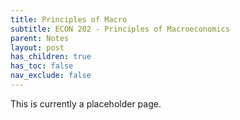 ```yaml
---
title: Principles of Macro
subtitle: ECON 202 - Principles of Macroeconomics
parent: Notes
layout: post
has_children: true
has_toc: false
nav_exclude: false
---
```


This is currently a placeholder page.

<!--
ECON 202 - Principles of Macroeconomics (C) [SGR #3, HSDC]
Principles of Macroeconomics considers the economy as a whole, how its sectors interact, and how monetary and fiscal policy can influence output, inflation, interest rates, unemployment, poverty, debt, and other factors.

This course meets System General Education Requirement: SGR #3
This course qualifies for High School Dual Credit: HSDC 

Note
(C) denotes common course

Credits: 3

Check Course Availability

Post-reqs include:
ECON 302 - Intermediate Macroeconomics (C)
ECON 330 - Money and Banking (C)
ECON 404 - American Economic History (C)
ECON 421 - Econometrics
ECON 432 - Economics of State & Local Government
ECON 433 - Public Finance (C)
ECON 445 - International Macroeconomics
ECON 450 - Industrial Organization (C)
ECON 451 - Economics for Managers
ECON 465 - Game Theory
ECON 482 - Labor Economics (C)

Others, like growth and dev, have 202 OR 201 as the pre-req





https://catalog.usd.edu/content.php?catoid=35&catoid=35&navoid=2392&filter%5Bitem_type%5D=3&filter%5Bonly_active%5D=1&filter%5B3%5D=1&filter%5Bcpage%5D=7#acalog_template_course_filter

-->

